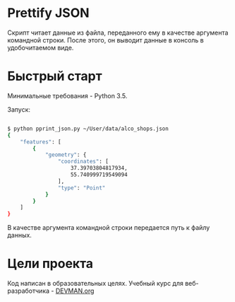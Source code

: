 # Prettify JSON

Скрипт читает данные из файла, переданного ему в качестве аргумента командной строки.
После этого, он выводит данные в консоль в удобочитаемом виде.

# Быстрый старт

Минимальные требования - Python 3.5.

Запуск:

```bash

$ python pprint_json.py ~/User/data/alco_shops.json
{
    "features": [
        {
            "geometry": {
                "coordinates": [
                    37.39703804817934,
                    55.740999719549094
                ],
                "type": "Point"
            }
        }
    ]
}        

```

В  качестве аргумента командной строки передается путь к файлу данных.

# Цели проекта

Код написан в образовательных целях. Учебный курс для веб-разработчика - [DEVMAN.org](https://devman.org)
